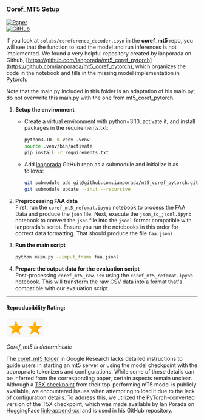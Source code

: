 ### Coref_MT5 Setup

[![Paper](https://img.shields.io/badge/Paper-Read%20Now-brightgreen?logo=academia)](https://arxiv.org/pdf/2211.12142v1.pdf) \
[![GitHub](https://img.shields.io/badge/GitHub-Repository-black?logo=github)](https://github.com/google-research/google-research/tree/master/coref_mt5)

If you look at `colabs/coreference_decoder.ipyn` in the **coref_mt5** repo, you will see that the function to load the model and run inferences is not implemented. 
We found a very helpful repository created by ianporada on Github, [https://github.com/ianporada/mt5_coref_pytorch](https://github.com/ianporada/mt5_coref_pytorch), which organizes the code in the notebook and fills in the missing model implementation in Pytorch.

Note that the main.py included in this folder is an adaptation of his main.py; do not overwrite this main.py with the one from mt5_coref_pytorch.

1. **Setup the environment**
   
   - Create a virtual environment with python=3.10, activate it, and install packages in the requirements.txt:
     
     ```bash
     python3.10 -m venv .venv
     source .venv/bin/activate
     pip install -r requirements.txt
     ```
    
   - Add [ianporada](https://github.com/ianporada/mt5_coref_pytorch) GitHub repo as a submodule and initialize it as follows:
     
     ```bash
     git submodule add git@github.com:ianporada/mt5_coref_pytorch.git
     git submodule update --init --recursive
     ```

2. **Preprocessing FAA data**\
First, run the `coref_mt5_refomat.ipynb` notebook to process the FAA Data and produce the `json` file. Next, execute the `json_to_jsonl.ipynb` notebook to convert the `json` file into the `jsonl` format compatible with ianporada's script. Ensure you run the notebooks in this order for correct data formatting.
That should produce the file `faa.jsonl`.

3. **Run the main script**
   ```bash
   python main.py --input_fname faa.jsonl
   ```
4. **Prepare the output data for the evaluation script**\
   Post-processing `coref_mt5_raw.csv` using the `coref_mt5_refomat.ipynb` notebook.
   This will transform the raw CSV data into a format that's compatible with our evaluation script.
 


-----

#### Reproducibility Rating:

<img src="../../figs/star_clip.jpg" alt="Star" width="50" height="50"><img src="../../figs/star_clip.jpg" alt="Star" width="50" height="50">

*Coref_mt5 is deterministic*

The [coref_mt5 folder](https://github.com/google-research/google-research/tree/master/coref_mt5) in Google Research lacks detailed instructions to guide users in starting an mt5 server or using the model checkpoint with the appropriate tokenizers and configurations. While some of these details can be inferred from the corresponding paper, certain aspects remain unclear. Although a [T5X checkpoint](https://console.cloud.google.com/storage/browser/gresearch/correference_seq2seq/checkpoint_1140000;tab=objects?pli=1&prefix=&forceOnObjectsSortingFiltering=false) from their top-performing mT5 model is publicly available, we encountered issues when attempting to load it due to the lack of configuration details. To address this, we utilized the PyTorch-converted version of the T5X checkpoint, which was made available by Ian Porada on HuggingFace [link-append-xxl](https://huggingface.co/ianporada/link-append-xxl) and is used in his GitHub repository.

